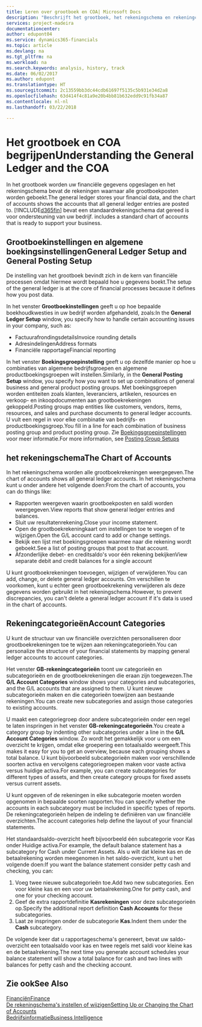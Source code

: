 ```yaml
---
title: Leren over grootboek en COA| Microsoft Docs
description: "Beschrijft het grootboek, het rekeningschema en rekeningcategorieën."
services: project-madeira
documentationcenter: 
author: edupont04
ms.service: dynamics365-financials
ms.topic: article
ms.devlang: na
ms.tgt_pltfrm: na
ms.workload: na
ms.search.keywords: analysis, history, track
ms.date: 06/02/2017
ms.author: edupont
ms.translationtype: HT
ms.sourcegitcommit: 2c13559bb3dc44cdb61697f5135c5b931e34d2a8
ms.openlocfilehash: 63d414f4c81a9e20b4bb81b632edd9c91fb34a87
ms.contentlocale: nl-nl
ms.lasthandoff: 03/22/2018

---
```

# <a name="understanding-the-general-ledger-and-the-coa"></a><span data-ttu-id="5bcd7-103">Het grootboek en COA begrijpen</span><span class="sxs-lookup"><span data-stu-id="5bcd7-103">Understanding the General Ledger and the COA</span></span>
<span data-ttu-id="5bcd7-104">In het grootboek worden uw financiële gegevens opgeslagen en het rekeningschema bevat de rekeningen waarnaar alle grootboekposten worden geboekt.</span><span class="sxs-lookup"><span data-stu-id="5bcd7-104">The general ledger stores your financial data, and the chart of accounts shows the accounts that all general ledger entries are posted to.</span></span> [!INCLUDE[d365fin](includes/d365fin_md.md)]<span data-ttu-id="5bcd7-105"> bevat een standaardrekeningschema dat gereed is voor ondersteuning van uw bedrijf.</span><span class="sxs-lookup"><span data-stu-id="5bcd7-105"> includes a standard chart of accounts that is ready to support your business.</span></span>

## <a name="general-ledger-setup-and-general-posting-setup"></a><span data-ttu-id="5bcd7-106">Grootboekinstellingen en algemene boekingsinstellingen</span><span class="sxs-lookup"><span data-stu-id="5bcd7-106">General Ledger Setup and General Posting Setup</span></span>
<span data-ttu-id="5bcd7-107">De instelling van het grootboek bevindt zich in de kern van financiële processen omdat hiermee wordt bepaald hoe u gegevens boekt.</span><span class="sxs-lookup"><span data-stu-id="5bcd7-107">The setup of the general ledger is at the core of financial processes because it defines how you post data.</span></span>  

<span data-ttu-id="5bcd7-108">In het venster **Grootboekinstellingen** geeft u op hoe bepaalde boekhoudkwesties in uw bedrijf worden afgehandeld, zoals:</span><span class="sxs-lookup"><span data-stu-id="5bcd7-108">In the **General Ledger Setup** window, you specify how to handle certain accounting issues in your company, such as:</span></span>  

* <span data-ttu-id="5bcd7-109">Factuurafrondingsdetails</span><span class="sxs-lookup"><span data-stu-id="5bcd7-109">Invoice rounding details</span></span>  
* <span data-ttu-id="5bcd7-110">Adresindelingen</span><span class="sxs-lookup"><span data-stu-id="5bcd7-110">Address formats</span></span>  
* <span data-ttu-id="5bcd7-111">Financiële rapportage</span><span class="sxs-lookup"><span data-stu-id="5bcd7-111">Financial reporting</span></span>  

<span data-ttu-id="5bcd7-112">In het venster **Boekingsgroepinstelling** geeft u op dezelfde manier op hoe u combinaties van algemene bedrijfsgroepen en algemene productboekingsgroepen wilt instellen.</span><span class="sxs-lookup"><span data-stu-id="5bcd7-112">Similarly, in the **General Posting Setup** window, you specify how you want to set up combinations of general business and general product posting groups.</span></span> <span data-ttu-id="5bcd7-113">Met boekingsgroepen worden entiteiten zoals klanten, leveranciers, artikelen, resources en verkoop- en inkoopdocumenten aan grootboekrekeningen gekoppeld.</span><span class="sxs-lookup"><span data-stu-id="5bcd7-113">Posting groups map entities like customers, vendors, items, resources, and sales and purchase documents to general ledger accounts.</span></span> <span data-ttu-id="5bcd7-114">U vult een regel in voor elke combinatie van bedrijfs- en productboekingsgroep.</span><span class="sxs-lookup"><span data-stu-id="5bcd7-114">You fill in a line for each combination of business posting group and product posting group.</span></span> <span data-ttu-id="5bcd7-115">Zie [Boekingsgroepinstellingen](finance-posting-groups.md) voor meer informatie.</span><span class="sxs-lookup"><span data-stu-id="5bcd7-115">For more information, see [Posting Group Setups](finance-posting-groups.md)</span></span>  

## <a name="the-chart-of-accounts"></a><span data-ttu-id="5bcd7-116">het rekeningschema</span><span class="sxs-lookup"><span data-stu-id="5bcd7-116">The Chart of Accounts</span></span>
<span data-ttu-id="5bcd7-117">In het rekeningschema worden alle grootboekrekeningen weergegeven.</span><span class="sxs-lookup"><span data-stu-id="5bcd7-117">The chart of accounts shows all general ledger accounts.</span></span> <span data-ttu-id="5bcd7-118">In het rekeningschema kunt u onder andere het volgende doen:</span><span class="sxs-lookup"><span data-stu-id="5bcd7-118">From the chart of accounts, you can do things like:</span></span>  

* <span data-ttu-id="5bcd7-119">Rapporten weergeven waarin grootboekposten en saldi worden weergegeven.</span><span class="sxs-lookup"><span data-stu-id="5bcd7-119">View reports that show general ledger entries and balances.</span></span>  
* <span data-ttu-id="5bcd7-120">Sluit uw resultatenrekening.</span><span class="sxs-lookup"><span data-stu-id="5bcd7-120">Close your income statement.</span></span>  
* <span data-ttu-id="5bcd7-121">Open de grootboekrekeningkaart om instellingen toe te voegen of te wijzigen.</span><span class="sxs-lookup"><span data-stu-id="5bcd7-121">Open the G/L account card to add or change settings.</span></span>  
* <span data-ttu-id="5bcd7-122">Bekijk een lijst met boekingsgroepen waarmee naar die rekening wordt geboekt.</span><span class="sxs-lookup"><span data-stu-id="5bcd7-122">See a list of posting groups that post to that account.</span></span>
* <span data-ttu-id="5bcd7-123">Afzonderlijke debet- en creditsaldo's voor één rekening bekijken</span><span class="sxs-lookup"><span data-stu-id="5bcd7-123">View separate debit and credit balances for a single account</span></span>  

<span data-ttu-id="5bcd7-124">U kunt grootboekrekeningen toevoegen, wijzigen of verwijderen.</span><span class="sxs-lookup"><span data-stu-id="5bcd7-124">You can add, change, or delete general ledger accounts.</span></span> <span data-ttu-id="5bcd7-125">Om verschillen te voorkomen, kunt u echter geen grootboekrekening verwijderen als deze gegevens worden gebruikt in het rekeningschema.</span><span class="sxs-lookup"><span data-stu-id="5bcd7-125">However, to prevent discrepancies, you can't delete a general ledger account if it's data is used in the chart of accounts.</span></span>  

## <a name="account-categories"></a><span data-ttu-id="5bcd7-126">Rekeningcategorieën</span><span class="sxs-lookup"><span data-stu-id="5bcd7-126">Account Categories</span></span>
<span data-ttu-id="5bcd7-127">U kunt de structuur van uw financiële overzichten personaliseren door grootboekrekeningen toe te wijzen aan rekeningcategorieën.</span><span class="sxs-lookup"><span data-stu-id="5bcd7-127">You can personalize the structure of your financial statements by mapping general ledger accounts to account categories.</span></span>  

<span data-ttu-id="5bcd7-128">Het venster **GB-rekeningcategorieën** toont uw categorieën en subcategorieën en de grootboekrekeningen die eraan zijn toegewezen.</span><span class="sxs-lookup"><span data-stu-id="5bcd7-128">The **G/L Account Categories** window shows your categories and subcategories, and the G/L accounts that are assigned to them.</span></span> <span data-ttu-id="5bcd7-129">U kunt nieuwe subcategorieën maken en die categorieën toewijzen aan bestaande rekeningen.</span><span class="sxs-lookup"><span data-stu-id="5bcd7-129">You can create new subcategories and assign those categories to existing accounts.</span></span>  

<span data-ttu-id="5bcd7-130">U maakt een categoriegroep door andere subcategorieën onder een regel te laten inspringen in het venster **GB-rekeningcategorieën**.</span><span class="sxs-lookup"><span data-stu-id="5bcd7-130">You create a category group by indenting other subcategories under a line in the **G/L Account Categories** window.</span></span> <span data-ttu-id="5bcd7-131">Zo wordt het gemakkelijk voor u om een overzicht te krijgen, omdat elke groepering een totaalsaldo weergeeft.</span><span class="sxs-lookup"><span data-stu-id="5bcd7-131">This makes it easy for you to get an overview, because each grouping shows a total balance.</span></span> <span data-ttu-id="5bcd7-132">U kunt bijvoorbeeld subcategorieën maken voor verschillende soorten activa en vervolgens categoriegroepen maken voor vaste activa versus huidige activa.</span><span class="sxs-lookup"><span data-stu-id="5bcd7-132">For example, you can create subcategories for different types of assets, and then create category groups for fixed assets versus current assets.</span></span>  

<span data-ttu-id="5bcd7-133">U kunt opgeven of de rekeningen in elke subcategorie moeten worden opgenomen in bepaalde soorten rapporten.</span><span class="sxs-lookup"><span data-stu-id="5bcd7-133">You can specify whether the accounts in each subcategory must be included in specific types of reports.</span></span> <span data-ttu-id="5bcd7-134">De rekeningcategorieën helpen de indeling te definiëren van uw financiële overzichten.</span><span class="sxs-lookup"><span data-stu-id="5bcd7-134">The account categories help define the layout of your financial statements.</span></span>  

<span data-ttu-id="5bcd7-135">Het standaardsaldo-overzicht heeft bijvoorbeeld één subcategorie voor Kas onder Huidige activa.</span><span class="sxs-lookup"><span data-stu-id="5bcd7-135">For example, the default balance statement has a subcategory for Cash under Current Assets.</span></span> <span data-ttu-id="5bcd7-136">Als u wilt dat kleine kas en de betaalrekening worden meegenomen in het saldo-overzicht, kunt u het volgende doen:</span><span class="sxs-lookup"><span data-stu-id="5bcd7-136">If you want the balance statement consider petty cash and checking, you can:</span></span>  

1. <span data-ttu-id="5bcd7-137">Voeg twee nieuwe subcategorieën toe.</span><span class="sxs-lookup"><span data-stu-id="5bcd7-137">Add two new subcategories.</span></span> <span data-ttu-id="5bcd7-138">Een voor kleine kas en een voor uw betaalrekening.</span><span class="sxs-lookup"><span data-stu-id="5bcd7-138">One for petty cash, and one for your checking account.</span></span>  
2. <span data-ttu-id="5bcd7-139">Geef de extra rapportdefinitie **Kasrekeningen** voor deze subcategorieën op.</span><span class="sxs-lookup"><span data-stu-id="5bcd7-139">Specify the additional report definition **Cash Accounts** for these subcategories.</span></span>  
3. <span data-ttu-id="5bcd7-140">Laat ze inspringen onder de subcategorie **Kas**.</span><span class="sxs-lookup"><span data-stu-id="5bcd7-140">Indent them under the **Cash** subcategory.</span></span>  

<span data-ttu-id="5bcd7-141">De volgende keer dat u rapportageschema's genereert, bevat uw saldo-overzicht een totaalsaldo voor kas en twee regels met saldi voor kleine kas en de betaalrekening.</span><span class="sxs-lookup"><span data-stu-id="5bcd7-141">The next time you generate account schedules your balance statement will show a total balance for cash and two lines with balances for petty cash and the checking account.</span></span>  

## <a name="see-also"></a><span data-ttu-id="5bcd7-142">Zie ook</span><span class="sxs-lookup"><span data-stu-id="5bcd7-142">See Also</span></span>
[<span data-ttu-id="5bcd7-143">Financiën</span><span class="sxs-lookup"><span data-stu-id="5bcd7-143">Finance</span></span>](finance.md)  
[<span data-ttu-id="5bcd7-144">De rekeningschema's instellen of wijzigen</span><span class="sxs-lookup"><span data-stu-id="5bcd7-144">Setting Up or Changing the Chart of Accounts</span></span>](finance-setup-chart-accounts.md)  
[<span data-ttu-id="5bcd7-145">Bedrijfsinformatie</span><span class="sxs-lookup"><span data-stu-id="5bcd7-145">Business Intelligence</span></span>](bi.md)  


